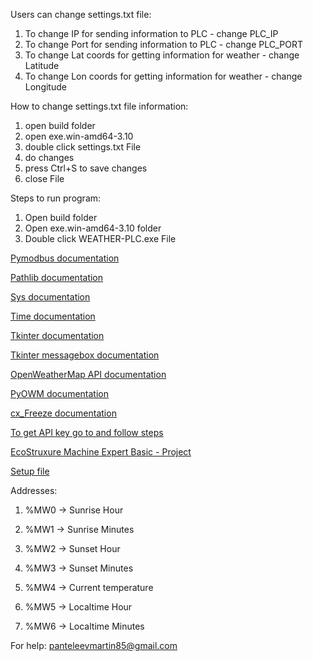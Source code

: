 Users can change settings.txt file:
  1. To change IP for sending information to PLC - change PLC_IP
  2. To change Port for sending information to PLC - change PLC_PORT
  3. To change Lat coords for getting information for weather - change Latitude
  4. To change Lon coords for getting information for weather - change Longitude

How to change settings.txt file information:
  1. open build folder
  2. open exe.win-amd64-3.10
  3. double click settings.txt File
  4. do changes
  5. press Ctrl+S to save changes
  6. close File


Steps to run program:
  1. Open build folder
  2. Open exe.win-amd64-3.10 folder
  3. Double click WEATHER-PLC.exe File

<p dir="auto"><a href="https://pymodbus.readthedocs.io/en/latest/index.html">Pymodbus documentation</a></p>

<p dir="auto"><a href="https://docs.python.org/3/library/pathlib.html">Pathlib documentation</a></p>

<p dir="auto"><a href="https://docs.python.org/3/library/sys.html">Sys documentation</a></p>

<p dir="auto"><a href="https://docs.python.org/3/library/time.html">Time documentation</a></p>

<p dir="auto"><a href="https://docs.python.org/3/library/tkinter.html">Tkinter documentation</a></p>

<p dir="auto"><a href="https://docs.python.org/3/library/tkinter.messagebox.html">Tkinter messagebox documentation</a></p>

<p dir="auto"><a href="https://openweathermap.org/api">OpenWeatherMap API documentation</a></p>

<p dir="auto"><a href="https://pyowm.readthedocs.io/en/latest/index.html">PyOWM documentation</a></p>

<p dir="auto"><a href="https://cx-freeze.readthedocs.io/en/stable/index.html">cx_Freeze documentation</a></p>

<p dir="auto"><a href="https://openweathermap.org/appidl">To get API key go to and follow steps</a></p>

<p dir="auto"><a href="https://drive.google.com/file/d/19vnRYXcWasWl4QvDxUUXoaZ7BbuFJ-9T/view?usp=sharing
">EcoStruxure Machine Expert Basic - Project</a></p>

<p dir="auto"><a href="https://github.com/ItsmeMarcipan07/setup">Setup file</a></p>

Addresses:

  1. %MW0 ->  Sunrise Hour


  2. %MW1 ->  Sunrise Minutes

  3. %MW2 ->  Sunset Hour

  4. %MW3 ->  Sunset Minutes

  5. %MW4 ->  Current temperature

  6. %MW5 ->  Localtime  Hour

  7. %MW6 ->  Localtime Minutes


For help: panteleevmartin85@gmail.com
